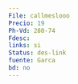 ```yaml
---
File: callmeslooo
Precio: 19
Ph-Vd: 280-74
Fdesc: 
links: si
Status: des-link
fuente: Garca
bd: no
---
```

